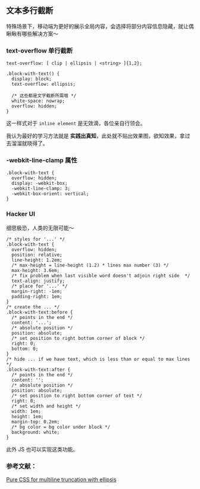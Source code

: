 <!-- ---
title: 文本截断
date: 2017-02-23 17:25:49
tags:
--- -->

## 文本多行截断

特殊场景下，移动端为更好的展示全局内容，会选择将部分内容信息隐藏，就让偶瞅瞅有哪些解决方案～

### text-overflow 单行截断

```
text-overflow: [ clip | ellipsis | <string> ]{1,2};
```

```
.block-with-text() {
  display: block;
  text-overflow: ellipsis;

  /* 这些都是文字截断所需哦 */
  white-space: nowrap;
  overflow: hidden;
}
```
这一样式对于 `inline element` 是无效滴，各位亲自行领会。

我认为最好的学习方法就是 **实践出真知**，此处就不贴出效果图，欲知效果，拿过去溜溜就晓得了。

### -webkit-line-clamp 属性

```
.block-with-text {
  overflow: hidden;
  display: -webkit-box;
  -webkit-line-clamp: 3;
  -webkit-box-orient: vertical;  
}
```

### Hacker UI

细思极恐，人类的无限可能～

```
/* styles for '...' */
.block-with-text {
  overflow: hidden;
  position: relative;
  line-height: 1.2em;
  /* max-height = line-height (1.2) * lines max number (3) */
  max-height: 3.6em;
  /* fix problem when last visible word doesn't adjoin right side  */
  text-align: justify;  
  /* place for '...' */
  margin-right: -1em;
  padding-right: 1em;
}
/* create the ... */
.block-with-text:before {
  /* points in the end */
  content: '...';
  /* absolute position */
  position: absolute;
  /* set position to right bottom corner of block */
  right: 0;
  bottom: 0;
}
/* hide ... if we have text, which is less than or equal to max lines */
.block-with-text:after {
  /* points in the end */
  content: '';
  /* absolute position */
  position: absolute;
  /* set position to right bottom corner of text */
  right: 0;
  /* set width and height */
  width: 1em;
  height: 1em;
  margin-top: 0.2em;
  /* bg color = bg color under block */
  background: white;
}
```

此外 JS 也可以实现这类功能。

### 参考文献：

[Pure CSS for multiline truncation with ellipsis][multiline-truncation]

[multiline-truncation]: http://hackingui.com/front-end/a-pure-css-solution-for-multiline-text-truncation/
